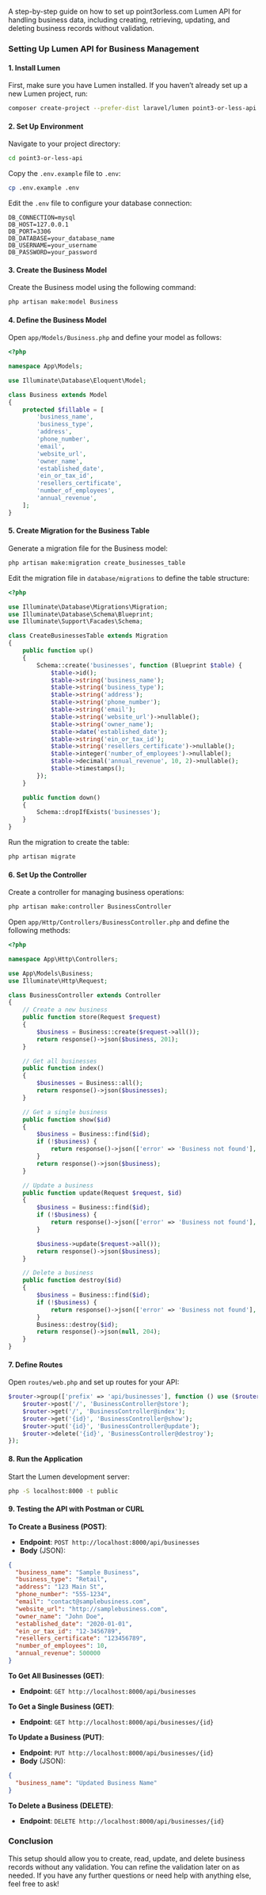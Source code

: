 A step-by-step guide on how to set up point3orless.com Lumen API for handling business data, including creating, retrieving, updating, and deleting business records without validation.

### Setting Up Lumen API for Business Management

#### 1. Install Lumen

First, make sure you have Lumen installed. If you haven’t already set up a new Lumen project, run:

```bash
composer create-project --prefer-dist laravel/lumen point3-or-less-api
```

#### 2. Set Up Environment

Navigate to your project directory:

```bash
cd point3-or-less-api
```

Copy the `.env.example` file to `.env`:

```bash
cp .env.example .env
```

Edit the `.env` file to configure your database connection:

```dotenv
DB_CONNECTION=mysql
DB_HOST=127.0.0.1
DB_PORT=3306
DB_DATABASE=your_database_name
DB_USERNAME=your_username
DB_PASSWORD=your_password
```

#### 3. Create the Business Model

Create the Business model using the following command:

```bash
php artisan make:model Business
```

#### 4. Define the Business Model

Open `app/Models/Business.php` and define your model as follows:

```php
<?php

namespace App\Models;

use Illuminate\Database\Eloquent\Model;

class Business extends Model
{
    protected $fillable = [
        'business_name',
        'business_type',
        'address',
        'phone_number',
        'email',
        'website_url',
        'owner_name',
        'established_date',
        'ein_or_tax_id',
        'resellers_certificate',
        'number_of_employees',
        'annual_revenue',
    ];
}
```

#### 5. Create Migration for the Business Table

Generate a migration file for the Business model:

```bash
php artisan make:migration create_businesses_table
```

Edit the migration file in `database/migrations` to define the table structure:

```php
<?php

use Illuminate\Database\Migrations\Migration;
use Illuminate\Database\Schema\Blueprint;
use Illuminate\Support\Facades\Schema;

class CreateBusinessesTable extends Migration
{
    public function up()
    {
        Schema::create('businesses', function (Blueprint $table) {
            $table->id();
            $table->string('business_name');
            $table->string('business_type');
            $table->string('address');
            $table->string('phone_number');
            $table->string('email');
            $table->string('website_url')->nullable();
            $table->string('owner_name');
            $table->date('established_date');
            $table->string('ein_or_tax_id');
            $table->string('resellers_certificate')->nullable();
            $table->integer('number_of_employees')->nullable();
            $table->decimal('annual_revenue', 10, 2)->nullable();
            $table->timestamps();
        });
    }

    public function down()
    {
        Schema::dropIfExists('businesses');
    }
}
```

Run the migration to create the table:

```bash
php artisan migrate
```

#### 6. Set Up the Controller

Create a controller for managing business operations:

```bash
php artisan make:controller BusinessController
```

Open `app/Http/Controllers/BusinessController.php` and define the following methods:

```php
<?php

namespace App\Http\Controllers;

use App\Models\Business;
use Illuminate\Http\Request;

class BusinessController extends Controller
{
    // Create a new business
    public function store(Request $request)
    {
        $business = Business::create($request->all());
        return response()->json($business, 201);
    }

    // Get all businesses
    public function index()
    {
        $businesses = Business::all();
        return response()->json($businesses);
    }

    // Get a single business
    public function show($id)
    {
        $business = Business::find($id);
        if (!$business) {
            return response()->json(['error' => 'Business not found'], 404);
        }
        return response()->json($business);
    }

    // Update a business
    public function update(Request $request, $id)
    {
        $business = Business::find($id);
        if (!$business) {
            return response()->json(['error' => 'Business not found'], 404);
        }

        $business->update($request->all());
        return response()->json($business);
    }

    // Delete a business
    public function destroy($id)
    {
        $business = Business::find($id);
        if (!$business) {
            return response()->json(['error' => 'Business not found'], 404);
        }
        Business::destroy($id);
        return response()->json(null, 204);
    }
}
```

#### 7. Define Routes

Open `routes/web.php` and set up routes for your API:

```php
$router->group(['prefix' => 'api/businesses'], function () use ($router) {
    $router->post('/', 'BusinessController@store');
    $router->get('/', 'BusinessController@index');
    $router->get('{id}', 'BusinessController@show');
    $router->put('{id}', 'BusinessController@update');
    $router->delete('{id}', 'BusinessController@destroy');
});
```

#### 8. Run the Application

Start the Lumen development server:

```bash
php -S localhost:8000 -t public
```

#### 9. Testing the API with Postman or CURL

**To Create a Business (POST)**:

- **Endpoint**: `POST http://localhost:8000/api/businesses`
- **Body** (JSON):

```json
{
  "business_name": "Sample Business",
  "business_type": "Retail",
  "address": "123 Main St",
  "phone_number": "555-1234",
  "email": "contact@samplebusiness.com",
  "website_url": "http://samplebusiness.com",
  "owner_name": "John Doe",
  "established_date": "2020-01-01",
  "ein_or_tax_id": "12-3456789",
  "resellers_certificate": "123456789",
  "number_of_employees": 10,
  "annual_revenue": 500000
}
```

**To Get All Businesses (GET)**:

- **Endpoint**: `GET http://localhost:8000/api/businesses`

**To Get a Single Business (GET)**:

- **Endpoint**: `GET http://localhost:8000/api/businesses/{id}`

**To Update a Business (PUT)**:

- **Endpoint**: `PUT http://localhost:8000/api/businesses/{id}`
- **Body** (JSON):

```json
{
  "business_name": "Updated Business Name"
}
```

**To Delete a Business (DELETE)**:

- **Endpoint**: `DELETE http://localhost:8000/api/businesses/{id}`

### Conclusion

This setup should allow you to create, read, update, and delete business records without any validation. You can refine the validation later on as needed. If you have any further questions or need help with anything else, feel free to ask!
